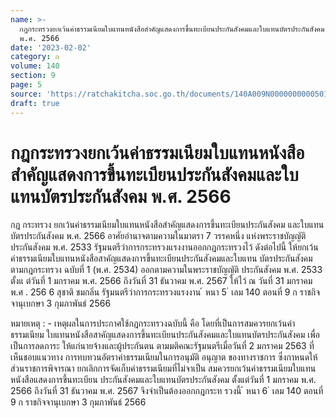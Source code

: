 ```yaml
---
name: >-
  กฎกระทรวงยกเว้นค่าธรรมเนียมใบแทนหนังสือสำคัญแสดงการขึ้นทะเบียนประกันสังคมและใบแทนบัตรประกันสังคม
  พ.ศ. 2566
date: '2023-02-02'
category: ก
volume: 140
section: 9
page: 5
source: 'https://ratchakitcha.soc.go.th/documents/140A009N0000000000501.pdf'
draft: true
---
```


# กฎกระทรวงยกเว้นค่าธรรมเนียมใบแทนหนังสือสำคัญแสดงการขึ้นทะเบียนประกันสังคมและใบแทนบัตรประกันสังคม พ.ศ. 2566

กฎ กระทรวง ยกเว้นค่าธรรมเนียมใบแทนหนังสือสำคัญแสดงการขึ้นทะเบียนประกันสังคม และใบแทนบัตรประกันสังคม พ.ศ. 2566 อาศัยอำนาจตามความในมาตรา 7 วรรคหนึ่ง แห่งพระราชบัญญัติประกันสังคม พ.ศ. 2533 รัฐมนตรีว่าการกระทรวงแรงงานออกกฎกระทรวงไว้ ดังต่อไปนี้ ให้ยกเว้นค่าธรรมเนียมใบแทนหนังสือสาคัญแสดงการขึ้นทะเบียนประกันสังคมและใบแทน บัตรประกันสังคมตามกฎกระทรวง ฉบับที่ 1 (พ.ศ. 2534) ออกตามความในพระราชบัญญัติ ประกันสังคม พ.ศ. 2533 ตั้งแ ต่วันที่ 1 มกราคม พ.ศ. 2566 ถึงวันที่ 31 ธันวาคม พ.ศ. 2567 ให้ไว้ ณ วันที่ 31 มกราคม พ.ศ . 256 6 สุชาติ ชมกลิ่น รัฐมนตรีว่าการกระทรวงแรงงาน ้ หนา 5 ่ เลม 140 ตอนที่ 9 ก ราชกิจจานุเบกษา 3 กุมภาพันธ์ 2566

หมายเหตุ : - เหตุผลในการประกาศใช้กฎกระทรวงฉบับนี้ คือ โดยที่เป็นการสมควรยกเว้นค่าธรรมเนียม ใบแทนหนังสือสาคัญแสดงการขึ้นทะเบียนประกันสังคมและใบแทนบัตรประกันสังคม เพื่อเป็นการลดภาระ ให้แก่นายจ้างและผู้ประกันตน ตามมติคณะรัฐมนตรีเมื่อวันที่ 2 มกราคม 2563 ที่เห็นชอบแนวทาง การทบทวนอัตราค่าธรรมเนียมในการอนุมัติ อนุญาต ของทางราชการ ซึ่งกาหนดให้ส่วนราชการพิจารณา ยกเลิกการจัดเก็บค่าธรรมเนียมที่ไม่จาเป็น สมควรยกเว้นค่าธรรมเนียมใบแทนหนังสือแสดงการขึ้นทะเบียน ประกันสังคมและใบแทนบัตรประกันสังคม ตั้งแต่วันที่ 1 มกราคม พ.ศ. 2566 ถึงวันที่ 31 ธันวาคม พ.ศ. 2567 จึงจำเป็นต้องออกกฎกระท รวงนี้ ้ หนา 6 ่ เลม 140 ตอนที่ 9 ก ราชกิจจานุเบกษา 3 กุมภาพันธ์ 2566
